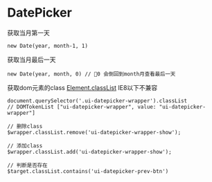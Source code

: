 # DatePicker

获取当月第一天
```
new Date(year, month-1, 1)
```

获取当月最后一天
```
new Date(year, month, 0) // 0 会倒回到month月查看最后一天
```

获取dom元素的class [Element.classList](https://developer.mozilla.org/zh-CN/docs/Web/API/Element/classList) IE8以下不兼容
```
document.querySelector('.ui-datepicker-wrapper').classList
// DOMTokenList ["ui-datepicker-wrapper", value: "ui-datepicker-wrapper"]

// 删除class
$wrapper.classList.remove('ui-datepicker-wrapper-show');

// 添加class
$wrapper.classList.add('ui-datepicker-wrapper-show');

// 判断是否存在
$target.classList.contains('ui-datepicker-prev-btn')
```
